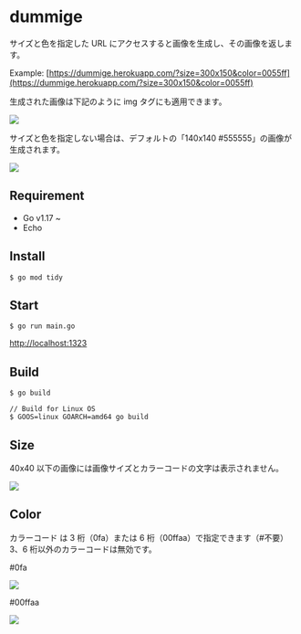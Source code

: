 # dummige

サイズと色を指定した URL にアクセスすると画像を生成し、その画像を返します。

Example: [https://dummige.herokuapp.com/?size=300x150&color=0055ff](https://dummige.herokuapp.com/?size=300x150&color=0055ff)

生成された画像は下記のように img タグにも適用できます。

![](https://dummige.herokuapp.com/?size=300x150&color=0055ff)

サイズと色を指定しない場合は、デフォルトの「140x140 #555555」の画像が生成されます。

![](https://dummige.herokuapp.com/)

## Requirement

- Go v1.17 ~
- Echo

## Install

```
$ go mod tidy
```

## Start

```
$ go run main.go
```

[http://localhost:1323](http://localhost:1323)

## Build

```
$ go build
```

```
// Build for Linux OS
$ GOOS=linux GOARCH=amd64 go build
```

## Size

40x40 以下の画像には画像サイズとカラーコードの文字は表示されません。

![](https://dummige.herokuapp.com/?size=40x40&color=ff00ff)

## Color

カラーコード は 3 桁（0fa）または 6 桁（00ffaa）で指定できます（#不要）
3、6 桁以外のカラーコードは無効です。

#0fa

![](https://dummige.herokuapp.com/?size=40x40&color=0fa)

#00ffaa

![](https://dummige.herokuapp.com/?size=40x40&color=00ffaa)
